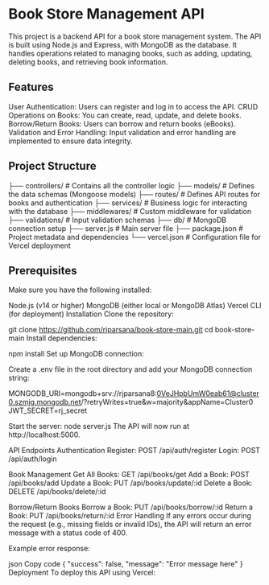 # Book Store Management API
This project is a backend API for a book store management system. The API is built using Node.js and Express, with MongoDB as the database. It handles operations related to managing books, such as adding, updating, deleting books, and retrieving book information.

## Features
User Authentication: Users can register and log in to access the API.
CRUD Operations on Books: You can create, read, update, and delete books.
Borrow/Return Books: Users can borrow and return books (eBooks).
Validation and Error Handling: Input validation and error handling are implemented to ensure data integrity.

## Project Structure
├── controllers/        # Contains all the controller logic
├── models/             # Defines the data schemas (Mongoose models)
├── routes/             # Defines API routes for books and authentication
├── services/           # Business logic for interacting with the database
├── middlewares/        # Custom middleware for validation
├── validations/        # Input validation schemas
├── db/                 # MongoDB connection setup
├── server.js           # Main server file
├── package.json        # Project metadata and dependencies
└── vercel.json         # Configuration file for Vercel deployment

## Prerequisites
Make sure you have the following installed:

Node.js (v14 or higher)
MongoDB (either local or MongoDB Atlas)
Vercel CLI (for deployment)
Installation
Clone the repository:

git clone https://github.com/rjparsana/book-store-main.git
cd book-store-main
Install dependencies:

npm install
Set up MongoDB connection:

Create a .env file in the root directory and add your MongoDB connection string:

MONGODB_URI=mongodb+srv://rjparsana8:0VeJHpbUmW0eab61@cluster0.szmjg.mongodb.net/?retryWrites=true&w=majority&appName=Cluster0
JWT_SECRET=rj_secret

Start the server:
node server.js
The API will now run at http://localhost:5000.

API Endpoints
Authentication
Register: POST /api/auth/register
Login: POST /api/auth/login

Book Management
Get All Books: GET /api/books/get
Add a Book: POST /api/books/add
Update a Book: PUT /api/books/update/:id
Delete a Book: DELETE /api/books/delete/:id

Borrow/Return Books
Borrow a Book: PUT /api/books/borrow/:id
Return a Book: PUT /api/books/return/:id
Error Handling
If any errors occur during the request (e.g., missing fields or invalid IDs), the API will return an error message with a status code of 400.

Example error response:

json
Copy code
{
  "success": false,
  "message": "Error message here"
}
Deployment
To deploy this API using Vercel:
